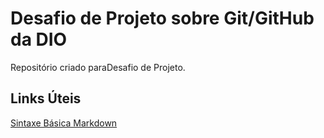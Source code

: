# Desafio de Projeto sobre Git/GitHub da DIO
Repositório criado paraDesafio de Projeto.

## Links Úteis
[Sintaxe Básica Markdown](https://www.markdownguide.org/basic-syntax/)
